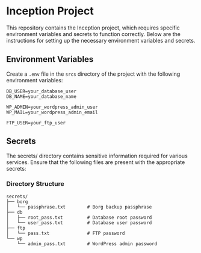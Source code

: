 # Inception Project

This repository contains the Inception project, which requires specific environment variables and secrets to function correctly. Below are the instructions for setting up the necessary environment variables and secrets.

## Environment Variables

Create a `.env` file in the `srcs` directory of the project with the following environment variables:

```plaintext
DB_USER=your_database_user
DB_NAME=your_database_name

WP_ADMIN=your_wordpress_admin_user
WP_MAIL=your_wordpress_admin_email

FTP_USER=your_ftp_user
```

## Secrets

The secrets/ directory contains sensitive information required for various services. Ensure that the following files are present with the appropriate secrets:

### Directory Structure

```
secrets/
├── borg
│   └── passphrase.txt        # Borg backup passphrase
├── db
│   ├── root_pass.txt         # Database root password
│   └── user_pass.txt         # Database user password
├── ftp
│   └── pass.txt              # FTP password
└── wp
    └── admin_pass.txt        # WordPress admin password
```
